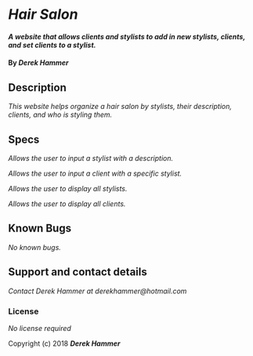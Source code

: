 # _Hair Salon_

#### _A website that allows clients and stylists to add in new stylists, clients, and set clients to a stylist._

#### By _**Derek Hammer**_

## Description

_This website helps organize a hair salon by stylists, their description, clients, and who is styling them._

## Specs

_Allows the user to input a stylist with a description._

_Allows the user to input a client with a specific stylist._

_Allows the user to display all stylists._

_Allows the user to display all clients._


## Known Bugs

_No known bugs._

## Support and contact details

_Contact Derek Hammer at derekhammer@hotmail.com_


### License

*No license required*

Copyright (c) 2018 **_Derek Hammer_**
